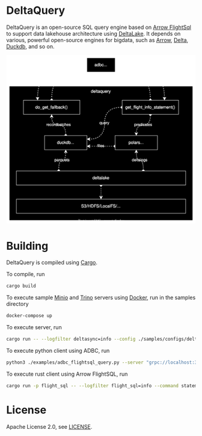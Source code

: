 # DeltaQuery

DeltaQuery is an open-source SQL query engine based on [Arrow FlightSql](https://arrow.apache.org/docs/format/FlightSql.html) to support data lakehouse architecture using [DeltaLake](https://delta.io/). It depends on various, powerful open-source engines for bigdata, such as [Arrow](https://arrow.apache.org/), [Delta](https://delta.io/), [Duckdb](https://duckdb.org/), and so on.

![deltaquery.png](./contents/deltaquery.svg)

# Building

DeltaQuery is compiled using [Cargo](https://doc.rust-lang.org/cargo/).

To compile, run

```bash
cargo build
```

To execute sample [Minio](https://min.io/) and [Trino](https://trino.io/) servers using [Docker](https://www.docker.com/), run in the samples directory

```bash
docker-compose up
```

To execute server, run

```bash
cargo run -- --logfilter deltasync=info --config ./samples/configs/delta.yaml
```

To execute python client using ADBC, run

```bash
python3 ./examples/adbc_flightsql_query.py --server "grpc://localhost:32010" --authorization "Basic YWRtaW46YWRtaW4K" --query "select date,hour,name,score from delta.default.test0"
```

To execute rust client using Arrow FlightSQL, run

```bash
cargo run -p flight_sql -- --logfilter flight_sql=info --command statement-query --host 127.0.0.1 --port 32010 --protocol http --authorization "Basic YWRtaW46YWRtaW4K" --query "select date,hour,name,score from delta.default.test0" --output pretty
```

# License

Apache License 2.0, see [LICENSE](https://github.com/ingkle/deltaquery/blob/master/LICENSE).

